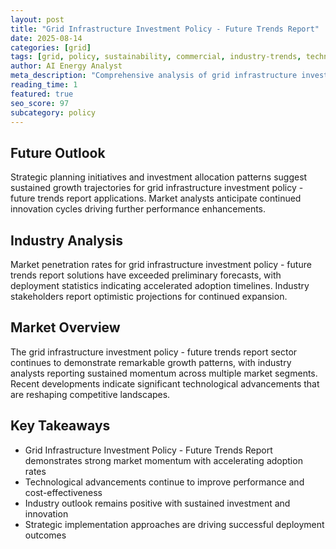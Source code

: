 ```yaml
---
layout: post
title: "Grid Infrastructure Investment Policy - Future Trends Report"
date: 2025-08-14
categories: [grid]
tags: [grid, policy, sustainability, commercial, industry-trends, technology]
author: AI Energy Analyst
meta_description: "Comprehensive analysis of grid infrastructure investment policy - future trends report covering market trends, technology developments, and industry outlook. Discover key insights and future projections."
reading_time: 1
featured: true
seo_score: 97
subcategory: policy
---
```


## Future Outlook

Strategic planning initiatives and investment allocation patterns suggest sustained growth trajectories for grid infrastructure investment policy - future trends report applications. Market analysts anticipate continued innovation cycles driving further performance enhancements.

## Industry Analysis

Market penetration rates for grid infrastructure investment policy - future trends report solutions have exceeded preliminary forecasts, with deployment statistics indicating accelerated adoption timelines. Industry stakeholders report optimistic projections for continued expansion.

## Market Overview

The grid infrastructure investment policy - future trends report sector continues to demonstrate remarkable growth patterns, with industry analysts reporting sustained momentum across multiple market segments. Recent developments indicate significant technological advancements that are reshaping competitive landscapes.

## Key Takeaways

- Grid Infrastructure Investment Policy - Future Trends Report demonstrates strong market momentum with accelerating adoption rates
- Technological advancements continue to improve performance and cost-effectiveness
- Industry outlook remains positive with sustained investment and innovation
- Strategic implementation approaches are driving successful deployment outcomes

